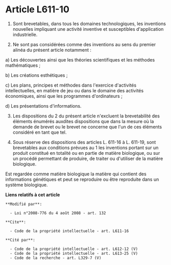 # Article L611-10

1. Sont brevetables, dans tous les domaines technologiques, les inventions nouvelles impliquant une activité inventive et
susceptibles d'application industrielle. 

2. Ne sont pas considérées comme des inventions au sens du premier alinéa du présent article notamment : 

a) Les découvertes ainsi que les théories scientifiques et les méthodes mathématiques ; 

b) Les créations esthétiques ; 

c) Les plans, principes et méthodes dans l'exercice d'activités intellectuelles, en matière de jeu ou dans le domaine des
activités économiques, ainsi que les programmes d'ordinateurs ; 

d) Les présentations d'informations. 

3. Les dispositions du 2 du présent article n'excluent la brevetabilité des éléments énumérés auxdites dispositions que dans
la mesure où la demande de brevet ou le brevet ne concerne que l'un de ces éléments considéré en tant que tel. 

4. Sous réserve des dispositions des articles L. 611-16 à L. 611-19, sont brevetables aux conditions prévues au 1 les
inventions portant sur un produit constitué en totalité ou en partie de matière biologique, ou sur un procédé permettant de
produire, de traiter ou d'utiliser de la matière biologique. 

Est regardée comme matière biologique la matière qui contient des informations génétiques et peut se reproduire ou être
reproduite dans un système biologique.

**Liens relatifs à cet article**

	**Modifié par**:

	  - Loi n°2008-776 du 4 août 2008 - art. 132

	**Cite**:

	  - Code de la propriété intellectuelle - art. L611-16

	**Cité par**:

	  - Code de la propriété intellectuelle - art. L612-12 (V)
	  - Code de la propriété intellectuelle - art. L613-25 (V)
	  - Code de la recherche - art. L329-7 (V)
